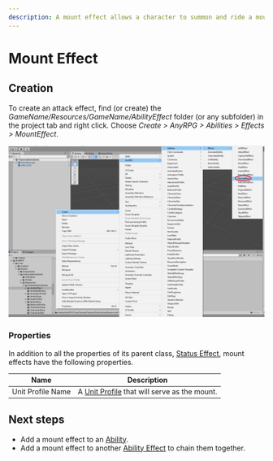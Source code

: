 ```yaml
---
description: A mount effect allows a character to summon and ride a mount.
---
```


# Mount Effect

## Creation

To create an attack effect, find (or create) the _GameName/Resources/GameName/AbilityEffect_ folder (or any subfolder) in the project tab and right click.  Choose _Create > AnyRPG > Abilities > Effects > MountEffect_.

![](<../../.gitbook/assets/image (1).png>)

### Properties

In addition to all the properties of its parent class, [Status Effect](status-effect.md), mount effects have the following properties.

| Name              | Description                                                        |
| ----------------- | ------------------------------------------------------------------ |
| Unit Profile Name | A [Unit Profile](../unit-profile.md) that will serve as the mount. |

## Next steps

* Add a mount effect to an [Ability](../abilities/).
* Add a mount effect to another [Ability Effect](./) to chain them together.
